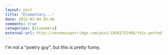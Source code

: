 ```yaml
---
layout: post  
title: "Elementary..."  
date: 2012-03-04 03:48  
comments: true  
categories: [elsewhere]
external-url: http://venomousporridge.com/post/18562751988/this-potted-citrus-immature-in-the-hallway-at  
---
```


I'm not a "poetry guy", but this is pretty funny.
